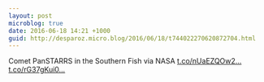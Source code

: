 ```yaml
---
layout: post
microblog: true
date: 2016-06-18 14:21 +1000
guid: http://desparoz.micro.blog/2016/06/18/t744022270620872704.html
---
```

Comet PanSTARRS in the Southern Fish via NASA [t.co/nUaEZQOw2...](https://t.co/nUaEZQOw2h) [t.co/rG37gKui0...](https://t.co/rG37gKui0Y)

